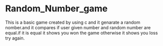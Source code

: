 # Random_Number_game
This is a basic game created by using c and it genarate a random nomber.and it compares if user given number and random number are equal.if it is equal it shows you won the game otherwise it shows you loss try again.
